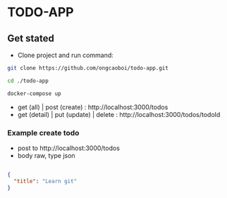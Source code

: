 # TODO-APP

## Get stated

- Clone project and run command:

```sh
git clone https://github.com/ongcaoboi/todo-app.git

cd ./todo-app

docker-compose up

```

- get (all) | post (create) : http://localhost:3000/todos
- get (detail) | put (update) | delete : http://localhost:3000/todos/todoId

### Example create todo

- post to http://localhost:3000/todos
- body raw, type json

```json

{
  "title": "Learn git"
}

```
